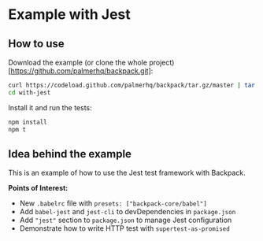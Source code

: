 # Example with Jest

## How to use

Download the example (or clone the whole project)[https://github.com/palmerhq/backpack.git]:

```bash
curl https://codeload.github.com/palmerhq/backpack/tar.gz/master | tar -xz --strip=2 backpack-master/examples/with-jest
cd with-jest
```

Install it and run the tests:

```bash
npm install
npm t
```

## Idea behind the example

This is an example of how to use the Jest test framework with Backpack.

**Points of Interest:**

 - New `.babelrc` file with `presets: ["backpack-core/babel"]`
 - Add `babel-jest` and `jest-cli` to devDependencies in `package.json`
 - Add `"jest"` section to `package.json` to manage Jest configuration
 - Demonstrate how to write HTTP test with `supertest-as-promised`
